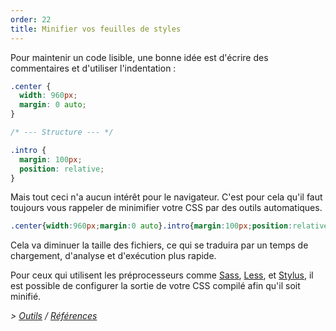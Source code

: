 ```yaml
---
order: 22
title: Minifier vos feuilles de styles
---
```


Pour maintenir un code lisible, une bonne idée est d'écrire des commentaires et d'utiliser l'indentation :

```css
.center {
  width: 960px;
  margin: 0 auto;
}

/* --- Structure --- */

.intro {
  margin: 100px;
  position: relative;
}
```

Mais tout ceci n'a aucun intérêt pour le navigateur. C'est pour cela qu'il faut toujours vous rappeler de minimifier votre CSS par des outils automatiques.

```css
.center{width:960px;margin:0 auto}.intro{margin:100px;position:relative}
```

Cela va diminuer la taille des fichiers, ce qui se traduira par un temps de chargement, d'analyse et d'exécution plus rapide.

Pour ceux qui utilisent les préprocesseurs comme [Sass](http://sass-lang.com/), [Less](http://lesscss.org/), et [Stylus](http://learnboost.github.com/stylus/), il est possible de configurer la sortie de votre CSS compilé afin qu'il soit minifié.

*> [Outils](https://github.com/zenorocha/browser-diet/wiki/Tools#minify-your-stylesheets) / [Références](https://github.com/zenorocha/browser-diet/wiki/References#minify-your-stylesheets)*